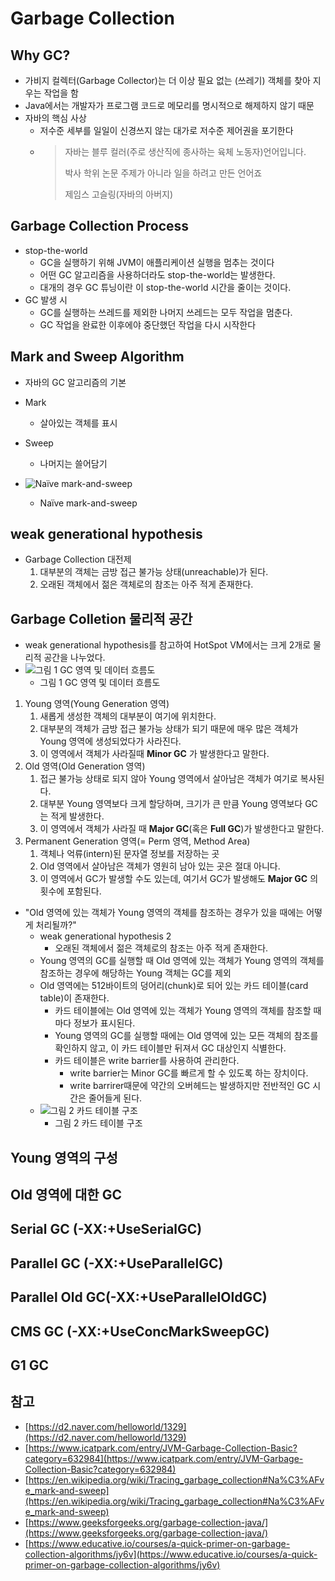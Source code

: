 # Garbage Collection

## Why GC?

- 가비지 컬렉터(Garbage Collector)는 더 이상 필요 없는 (쓰레기) 객체를 찾아 지우는 작업을 함
- Java에서는 개발자가 프로그램 코드로 메모리를 명시적으로 해제하지 않기 때문
- 자바의 핵심 사상
    - 저수준 세부를 일일이 신경쓰지 않는 대가로 저수준 제어권을 포기한다
    - > 자바는 블루 컬러(주로 생산직에 종사하는 육체 노동자)언어입니다.
      >
      > 박사 학위 논문 주제가 아니라 일을 하려고 만든 언어죠
      >
      > 제임스 고슬링(자바의 아버지)

## Garbage Collection Process

- stop-the-world
    - GC을 실행하기 위해 JVM이 애플리케이션 실행을 멈추는 것이다
    - 어떤 GC 알고리즘을 사용하더라도 stop-the-world는 발생한다.
    - 대개의 경우 GC 튜닝이란 이 stop-the-world 시간을 줄이는 것이다.
- GC 발생 시
    - GC를 실행하는 쓰레드를 제외한 나머지 쓰레드는 모두 작업을 멈춘다.
    - GC 작업을 완료한 이후에야 중단했던 작업을 다시 시작한다

## Mark and Sweep Algorithm

- 자바의 GC 알고리즘의 기본
- Mark
    - 살아있는 객체를 표시
- Sweep
    - 나머지는 쓸어담기

- ![Naïve mark-and-sweep](https://upload.wikimedia.org/wikipedia/commons/4/4a/Animation_of_the_Naive_Mark_and_Sweep_Garbage_Collector_Algorithm.gif)
    - Naïve mark-and-sweep

## weak generational hypothesis

- Garbage Collection 대전제
    1. 대부분의 객체는 금방 접근 불가능 상태(unreachable)가 된다.
    2. 오래된 객체에서 젊은 객체로의 참조는 아주 적게 존재한다.

## Garbage Colletion 물리적 공간

- weak generational hypothesis를 참고하여 HotSpot VM에서는 크게 2개로 물리적 공간을 나누었다.
- ![그림 1 GC 영역 및 데이터 흐름도](https://d2.naver.com/content/images/2015/06/helloworld-1329-1.png)
    - 그림 1 GC 영역 및 데이터 흐름도

1. Young 영역(Young Generation 영역)
    1. 새롭게 생성한 객체의 대부분이 여기에 위치한다.
    2. 대부분의 객체가 금방 접근 불가능 상태가 되기 때문에 매우 많은 객체가 Young 영역에 생성되었다가 사라진다.
    3. 이 영역에서 객체가 사라질때 __Minor GC__ 가 발생한다고 말한다.
2. Old 영역(Old Generation 영역)
    1. 접근 불가능 상태로 되지 않아 Young 영역에서 살아남은 객체가 여기로 복사된다.
    2. 대부분 Young 영역보다 크게 할당하며, 크기가 큰 만큼 Young 영역보다 GC는 적게 발생한다.
    3. 이 영역에서 객체가 사라질 때 __Major GC__(혹은 __Full GC__)가 발생한다고 말한다.
3. Permanent Generation 영역(= Perm 영역, Method Area)
    1. 객체나 억류(intern)된 문자열 정보를 저장하는 곳
    2. Old 영역에서 살아남은 객체가 영원히 남아 있는 곳은 절대 아니다.
    3. 이 영역에서 GC가 발생할 수도 있는데, 여기서 GC가 발생해도 __Major GC__ 의 횟수에 포함된다.

- "Old 영역에 있는 객체가 Young 영역의 객체를 참조하는 경우가 있을 때에는 어떻게 처리될까?"
    - weak generational hypothesis 2
        - 오래된 객체에서 젊은 객체로의 참조는 아주 적게 존재한다.
    - Young 영역의 GC를 실행할 때 Old 영역에 있는 객체가 Young 영역의 객체를 참조하는 경우에 해당하는 Young 객체는 GC를 제외
    - Old 영역에는 512바이트의 덩어리(chunk)로 되어 있는 카드 테이블(card table)이 존재한다.
        - 카드 테이블에는 Old 영역에 있는 객체가 Young 영역의 객체를 참조할 때마다 정보가 표시된다.
        - Young 영역의 GC를 실행할 때에는 Old 영역에 있는 모든 객체의 참조를 확인하지 않고, 이 카드 테이블만 뒤져서 GC 대상인지 식별한다.
        - 카드 테이블은 write barrier를 사용하여 관리한다.
            - write barrier는 Minor GC를 빠르게 할 수 있도록 하는 장치이다.
            - write barrirer때문에 약간의 오버헤드는 발생하지만 전반적인 GC 시간은 줄어들게 된다.
    - ![그림 2 카드 테이블 구조](https://d2.naver.com/content/images/2015/06/helloworld-1329-2.png)
        - 그림 2 카드 테이블 구조

## Young 영역의 구성

## Old 영역에 대한 GC

## Serial GC (-XX:+UseSerialGC)

## Parallel GC (-XX:+UseParallelGC)

## Parallel Old GC(-XX:+UseParallelOldGC)

## CMS GC (-XX:+UseConcMarkSweepGC)

## G1 GC

## 참고

- [https://d2.naver.com/helloworld/1329](https://d2.naver.com/helloworld/1329)
- [https://www.icatpark.com/entry/JVM-Garbage-Collection-Basic?category=632984](https://www.icatpark.com/entry/JVM-Garbage-Collection-Basic?category=632984)
- [https://en.wikipedia.org/wiki/Tracing_garbage_collection#Na%C3%AFve_mark-and-sweep](https://en.wikipedia.org/wiki/Tracing_garbage_collection#Na%C3%AFve_mark-and-sweep)
- [https://www.geeksforgeeks.org/garbage-collection-java/](https://www.geeksforgeeks.org/garbage-collection-java/)
- [https://www.educative.io/courses/a-quick-primer-on-garbage-collection-algorithms/jy6v](https://www.educative.io/courses/a-quick-primer-on-garbage-collection-algorithms/jy6v)